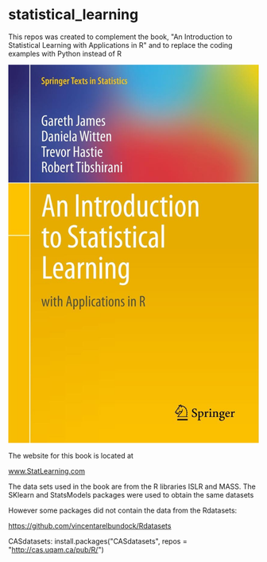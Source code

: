 # statistical_learning

This repos was created to complement the book, "An Introduction to Statistical Learning with Applications in R"
and to replace the coding examples with Python instead of R

![BOOK](ISLR.jpg)

The website for this book is located at 

www.StatLearning.com

The data sets used in the book are from the R libraries ISLR and MASS.
The SKlearn and StatsModels packages were used to obtain the same datasets

However some packages did not contain the data from the Rdatasets:

https://github.com/vincentarelbundock/Rdatasets

CASdatasets: install.packages("CASdatasets", repos = "http://cas.uqam.ca/pub/R/")
